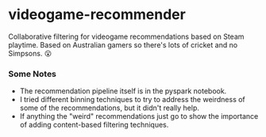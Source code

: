 # videogame-recommender

Collaborative filtering for videogame recommendations based on Steam playtime. Based on Australian gamers so there's lots of cricket and no Simpsons. 😮

### Some Notes
- The recommendation pipeline itself is in the pyspark notebook.
- I tried different binning techniques to try to address the weirdness of some of the recommendations, but it didn't really help.
- If anything the "weird" recommendations just go to show the importance of adding content-based filtering techniques.
